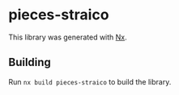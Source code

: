 # pieces-straico

This library was generated with [Nx](https://nx.dev).

## Building

Run `nx build pieces-straico` to build the library.
